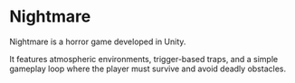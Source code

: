 # Nightmare
Nightmare is a horror game developed in Unity.

It features atmospheric environments, trigger-based traps, and a simple gameplay loop where the player must survive and avoid deadly obstacles.
